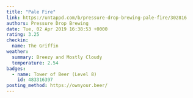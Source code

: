 ```yaml
---
title: "Pale Fire"
link: https://untappd.com/b/pressure-drop-brewing-pale-fire/302816
authors: Pressure Drop Brewing
date: Tue, 02 Apr 2019 16:38:53 +0000
rating: 3.25
checkin:
  name: The Griffin
weather:
  summary: Breezy and Mostly Cloudy
  temperature: 2.54
badges:
  - name: Tower of Beer (Level 8)
    id: 483316397
posting_method: https://ownyour.beer/
---
```

